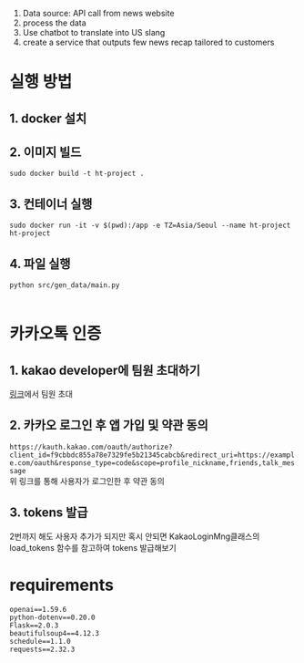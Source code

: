 1. Data source: API call from news website 
2. process the data
3. Use chatbot to translate into US slang 
4. create a service that outputs few news recap tailored to customers 

# 실행 방법  
## 1. docker 설치
## 2. 이미지 빌드  
```sudo docker build -t ht-project .```
## 3. 컨테이너 실행
```sudo docker run -it -v $(pwd):/app -e TZ=Asia/Seoul --name ht-project ht-project```
## 4. 파일 실행
```python src/gen_data/main.py```  
&nbsp;
&nbsp;
# 카카오톡 인증  
## 1. kakao developer에 팀원 초대하기
[링크](https://developers.kakao.com/console/app/1185992/config/member)에서 팀원 초대
## 2. 카카오 로그인 후 앱 가입 및 약관 동의
```https://kauth.kakao.com/oauth/authorize?client_id=f9cbbdc855a78e7329fe5b21345cabcb&redirect_uri=https://example.com/oauth&response_type=code&scope=profile_nickname,friends,talk_message```  
위 링크를 통해 사용자가 로그인한 후 약관 동의
## 3. tokens 발급
2번까지 해도 사용자 추가가 되지만 혹시 안되면 KakaoLoginMng클래스의 load_tokens 함수를 참고하여 tokens 발급해보기

# requirements 
```python==3.13
openai==1.59.6
python-dotenv==0.20.0
Flask==2.0.3
beautifulsoup4==4.12.3
schedule==1.1.0
requests==2.32.3
```
